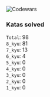 ![Codewars](https://www.codewars.com/users/PheRum/badges/large)

### Katas solved

`Total`: 98 \
`8_kyu`: 81 \
`7_kyu`: 13 \
`6_kyu`: 4 \
`5_kyu`: 0 \
`4_kyu`: 0 \
`3_kyu`: 0 \
`2_kyu`: 0 \
`1_kyu`: 0
